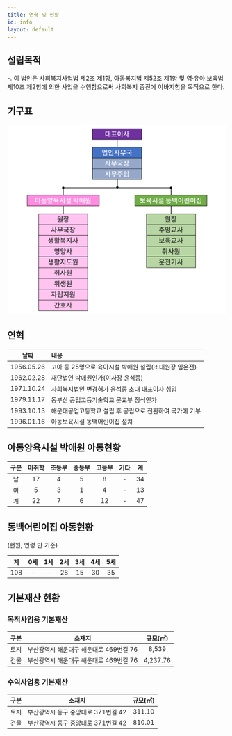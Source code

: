 ```yaml
---
title: 연혁 및 현황
id: info
layout: default
---
```


## 설립목적

-. 이 법인은 사회복지사업법 제2조 제1항, 아동복지법 제52조 제1항 및 
영·유아 보육법 제10조 제2항에 의한 사업을 수행함으로써 사회복지 증진에
이바지함을 목적으로 한다.

## 기구표

![](images/organization.png)

## 연혁

날짜 | 내용
:-: | :--
1956.05.26 | 고아 등 25명으로 육아시설 박애원 설립(초대원장 임온전)
1962.02.28 | 재단법인 박애원인가(이사장 윤석종)
1971.10.24 | 사회복지법인 변경허가 윤석종 초대 대표이사 취임
1979.11.17 | 동부산 공업고등기술학교 문교부 정식인가
1993.10.13 | 해운대공업고등학교 설립 후 공립으로 전환하여 국가에 기부
1996.01.16 | 아동보육시설 동백어린이집 설치

## 아동양육시설 박애원 아동현황

구분 | 미취학 | 초등부 | 중등부 | 고등부 | 기타 | 계
:-: | :-: | :-: | :-: | :-: | :-: | :-:
남 | 17 | 4 | 5 | 8 | - | 34
여 | 5 | 3 | 1 | 4 | - | 13
계 | 22 | 7 | 6 | 12 | - | 47

## 동백어린이집 아동현황

(현원, 연령 만 기준)

계 | 0세 | 1세 | 2세 | 3세 | 4세 | 5세
:-: | :-: | :-: | :-: | :-: | :-: | :-:
108 | - | - | 28 | 15 | 30 | 35

## 기본재산 현황

### 목적사업용 기본재산

구분 | 소재지 | 규모(㎡)
:-: | :-: | :-:
토지 | 부산광역시 해운대구 해운대로 469번길 76 | 8,539
건물 | 부산광역시 해운대구 해운대로 469번길 76 | 4,237.76

### 수익사업용 기본재산

구분 | 소재지 | 규모(㎡)
:-: | :-: | :-:
토지 | 부산광역시 동구 중앙대로 371번길 42 | 311.10
건물 | 부산광역시 동구 중앙대로 371번길 42 | 810.01
